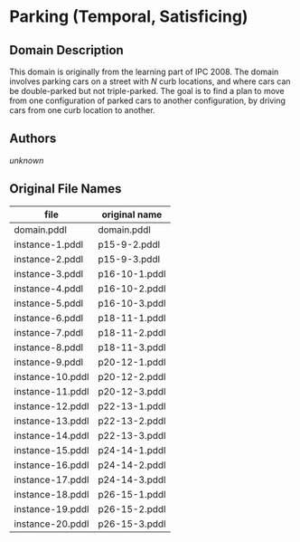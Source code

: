 # Parking (Temporal, Satisficing)

## Domain Description

This domain is originally from the learning part of IPC 2008.
The domain involves parking cars on a street with *N* curb locations, and where cars can be double-parked but not triple-parked.
The goal is to find a plan to move from one configuration of parked cars to another configuration, by driving cars from one curb location to another.

## Authors

*unknown*

## Original File Names

| file             | original name |
|------------------|---------------|
| domain.pddl      | domain.pddl   |
| instance-1.pddl  | p15-9-2.pddl  |
| instance-2.pddl  | p15-9-3.pddl  |
| instance-3.pddl  | p16-10-1.pddl |
| instance-4.pddl  | p16-10-2.pddl |
| instance-5.pddl  | p16-10-3.pddl |
| instance-6.pddl  | p18-11-1.pddl |
| instance-7.pddl  | p18-11-2.pddl |
| instance-8.pddl  | p18-11-3.pddl |
| instance-9.pddl  | p20-12-1.pddl |
| instance-10.pddl | p20-12-2.pddl |
| instance-11.pddl | p20-12-3.pddl |
| instance-12.pddl | p22-13-1.pddl |
| instance-13.pddl | p22-13-2.pddl |
| instance-14.pddl | p22-13-3.pddl |
| instance-15.pddl | p24-14-1.pddl |
| instance-16.pddl | p24-14-2.pddl |
| instance-17.pddl | p24-14-3.pddl |
| instance-18.pddl | p26-15-1.pddl |
| instance-19.pddl | p26-15-2.pddl |
| instance-20.pddl | p26-15-3.pddl |
